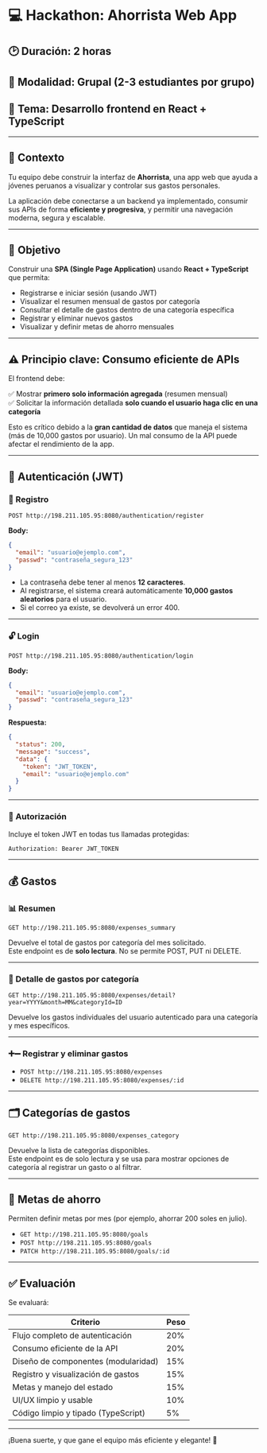 # 💻 Hackathon: Ahorrista Web App

## 🕑 Duración: 2 horas  
## 👥 Modalidad: Grupal (2-3 estudiantes por grupo)  
## 🧪 Tema: Desarrollo frontend en React + TypeScript

---

## 🎯 Contexto

Tu equipo debe construir la interfaz de **Ahorrista**, una app web que ayuda a jóvenes peruanos a visualizar y controlar sus gastos personales.

La aplicación debe conectarse a un backend ya implementado, consumir sus APIs de forma **eficiente y progresiva**, y permitir una navegación moderna, segura y escalable.

---

## 🚀 Objetivo

Construir una **SPA (Single Page Application)** usando **React + TypeScript** que permita:

- Registrarse e iniciar sesión (usando JWT)
- Visualizar el resumen mensual de gastos por categoría
- Consultar el detalle de gastos dentro de una categoría específica
- Registrar y eliminar nuevos gastos
- Visualizar y definir metas de ahorro mensuales

---

## ⚠️ Principio clave: Consumo eficiente de APIs

El frontend debe:

✅ Mostrar **primero solo información agregada** (resumen mensual)  
✅ Solicitar la información detallada **solo cuando el usuario haga clic en una categoría**

Esto es crítico debido a la **gran cantidad de datos** que maneja el sistema (más de 10,000 gastos por usuario). Un mal consumo de la API puede afectar el rendimiento de la app.

---

## 🔐 Autenticación (JWT)

### 📝 Registro

```http
POST http://198.211.105.95:8080/authentication/register
```

**Body:**
```json
{
  "email": "usuario@ejemplo.com",
  "passwd": "contraseña_segura_123"
}
```

- La contraseña debe tener al menos **12 caracteres**.
- Al registrarse, el sistema creará automáticamente **10,000 gastos aleatorios** para el usuario.
- Si el correo ya existe, se devolverá un error 400.

---

### 🔓 Login

```http
POST http://198.211.105.95:8080/authentication/login
```

**Body:**
```json
{
  "email": "usuario@ejemplo.com",
  "passwd": "contraseña_segura_123"
}
```

**Respuesta:**
```json
{
  "status": 200,
  "message": "success",
  "data": {
    "token": "JWT_TOKEN",
    "email": "usuario@ejemplo.com"
  }
}
```

---

### 🔐 Autorización

Incluye el token JWT en todas tus llamadas protegidas:

```http
Authorization: Bearer JWT_TOKEN
```

---

## 💰 Gastos

### 📊 Resumen

```http
GET http://198.211.105.95:8080/expenses_summary
```

Devuelve el total de gastos por categoría del mes solicitado.  
Este endpoint es de **solo lectura**. No se permite POST, PUT ni DELETE.

---

### 🧾 Detalle de gastos por categoría

```http
GET http://198.211.105.95:8080/expenses/detail?year=YYYY&month=MM&categoryId=ID
```

Devuelve los gastos individuales del usuario autenticado para una categoría y mes específicos.

---

### ➕➖ Registrar y eliminar gastos

- `POST http://198.211.105.95:8080/expenses`
- `DELETE http://198.211.105.95:8080/expenses/:id`

---

## 🗂️ Categorías de gastos

```http
GET http://198.211.105.95:8080/expenses_category
```

Devuelve la lista de categorías disponibles.  
Este endpoint es de solo lectura y se usa para mostrar opciones de categoría al registrar un gasto o al filtrar.

---

## 🎯 Metas de ahorro

Permiten definir metas por mes (por ejemplo, ahorrar 200 soles en julio).

- `GET http://198.211.105.95:8080/goals`
- `POST http://198.211.105.95:8080/goals`
- `PATCH http://198.211.105.95:8080/goals/:id`

---

## ✅ Evaluación

Se evaluará:

| Criterio                              | Peso |
|--------------------------------------|------|
| Flujo completo de autenticación      | 20%  |
| Consumo eficiente de la API          | 20%  |
| Diseño de componentes (modularidad)  | 15%  |
| Registro y visualización de gastos   | 15%  |
| Metas y manejo del estado            | 15%  |
| UI/UX limpio y usable                | 10%  |
| Código limpio y tipado (TypeScript)  | 5%   |

---

¡Buena suerte, y que gane el equipo más eficiente y elegante! 🚀
